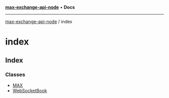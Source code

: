 [**max-exchange-api-node**](../README.md) • **Docs**

***

[max-exchange-api-node](../modules.md) / index

# index

## Index

### Classes

- [MAX](classes/MAX.md)
- [WebSocketBook](classes/WebSocketBook.md)
